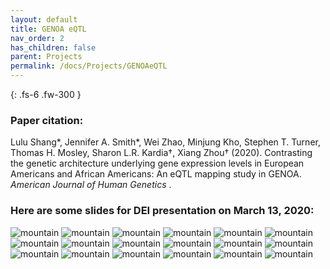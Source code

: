 ```yaml
---
layout: default
title: GENOA eQTL
nav_order: 2
has_children: false
parent: Projects
permalink: /docs/Projects/GENOAeQTL
---
```



{: .fs-6 .fw-300 }


### Paper citation:
Lulu Shang\*, Jennifer A. Smith\*, Wei Zhao, Minjung Kho, Stephen T. Turner, Thomas H. Mosley, Sharon L.R. Kardia†, Xiang Zhou† (2020). Contrasting the genetic architecture underlying gene expression levels in European Americans and African Americans: An eQTL mapping study in GENOA. *American Journal of Human Genetics* .


### Here are some slides for DEI presentation on March 13, 2020:



![mountain](/assets/images/papers/DEI.002.jpeg)
![mountain](/assets/images/papers/DEI.003.jpeg)
![mountain](/assets/images/papers/DEI.004.jpeg)
![mountain](/assets/images/papers/DEI.005.jpeg)
![mountain](/assets/images/papers/DEI.006.jpeg)
![mountain](/assets/images/papers/DEI.007.jpeg)
![mountain](/assets/images/papers/DEI.008.jpeg)
![mountain](/assets/images/papers/DEI.009.jpeg)
![mountain](/assets/images/papers/DEI.010.jpeg)
![mountain](/assets/images/papers/DEI.011.jpeg)
![mountain](/assets/images/papers/DEI.012.jpeg)
![mountain](/assets/images/papers/DEI.013.jpeg)
![mountain](/assets/images/papers/DEI.014.jpeg)
![mountain](/assets/images/papers/DEI.015.jpeg)
![mountain](/assets/images/papers/DEI.016.jpeg)
![mountain](/assets/images/papers/DEI.017.jpeg)
![mountain](/assets/images/papers/DEI.018.jpeg)
![mountain](/assets/images/papers/DEI.019.jpeg)





